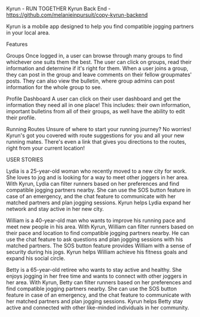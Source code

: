 
Kyrun - RUN TOGETHER
Kyrun Back End - https://github.com/melanieinpursuit/copy-kyrun-backend


Kyrun is a mobile app designed to help you find compatible jogging partners in your local area.

Features

Groups
Once logged in, a user can browse through many groups to find whichever one suits them the best. The user can click on groups, read their information and determine if it's right for them. When a user joins a group, they can post in the group and leave comments on their fellow groupmates' posts. They can also view the bulletin, where group admins can post information for the whole group to see.

Profile Dashboard
A user can click on their user dashboard and get the information they need all in one place! This includes: their own information, important bulletins from all of their groups, as well have the ability to edit their profile.

Running Routes
Unsure of where to start your running journey? No worries! Kyrun's got you covered with route suggestions for you and all your new running mates. There's even a link that gives you directions to the routes, right from your current location!


USER STORIES

Lydia is a 25-year-old woman who recently moved to a new city for work. She loves to jog and is looking for a way to meet other joggers in her area. With Kyrun, Lydia can filter runners based on her preferences and find compatible jogging partners nearby. She can use the SOS button feature in case of an emergency, and the chat feature to communicate with her matched partners and plan jogging sessions. Kyrun helps Lydia expand her network and stay active in her new city.

William is a 40-year-old man who wants to improve his running pace and meet new people in his area. With Kyrun, William can filter runners based on their pace and location to find compatible jogging partners nearby. He can use the chat feature to ask questions and plan jogging sessions with his matched partners. The SOS button feature provides William with a sense of security during his jogs. Kyrun helps William achieve his fitness goals and expand his social circle.

Betty is a 65-year-old retiree who wants to stay active and healthy. She enjoys jogging in her free time and wants to connect with other joggers in her area. With Kyrun, Betty can filter runners based on her preferences and find compatible jogging partners nearby. She can use the SOS button feature in case of an emergency, and the chat feature to communicate with her matched partners and plan jogging sessions. Kyrun helps Betty stay active and connected with other like-minded individuals in her community.
